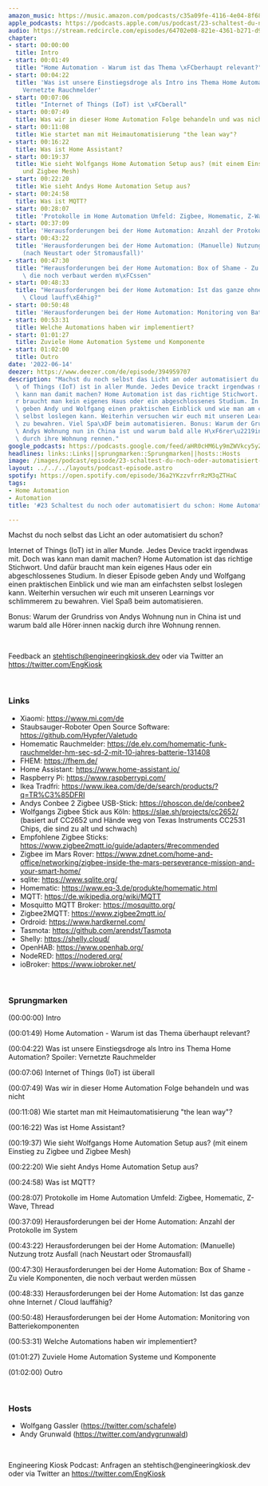 ```yaml
---
amazon_music: https://music.amazon.com/podcasts/c35a09fe-4116-4e04-8f68-77d61b112e46/episodes/6e92f53d-139d-4d45-b217-7db269f2dac1/engineering-kiosk-23-schaltest-du-noch-oder-automatisiert-du-schon-home-automation
apple_podcasts: https://podcasts.apple.com/us/podcast/23-schaltest-du-noch-oder-automatisiert-du-schon-home/id1603082924?i=1000566323940&uo=4
audio: https://stream.redcircle.com/episodes/64702e08-821e-4361-b271-d98525ec6667/stream.mp3
chapter:
- start: 00:00:00
  title: Intro
- start: 00:01:49
  title: "Home Automation - Warum ist das Thema \xFCberhaupt relevant?"
- start: 00:04:22
  title: 'Was ist unsere Einstiegsdroge als Intro ins Thema Home Automation? Spoiler:
    Vernetzte Rauchmelder'
- start: 00:07:06
  title: "Internet of Things (IoT) ist \xFCberall"
- start: 00:07:49
  title: Was wir in dieser Home Automation Folge behandeln und was nicht
- start: 00:11:08
  title: Wie startet man mit Heimautomatisierung "the lean way"?
- start: 00:16:22
  title: Was ist Home Assistant?
- start: 00:19:37
  title: Wie sieht Wolfgangs Home Automation Setup aus? (mit einem Einstieg zu Zigbee
    und Zigbee Mesh)
- start: 00:22:20
  title: Wie sieht Andys Home Automation Setup aus?
- start: 00:24:58
  title: Was ist MQTT?
- start: 00:28:07
  title: 'Protokolle im Home Automation Umfeld: Zigbee, Homematic, Z-Wave, Thread'
- start: 00:37:09
  title: 'Herausforderungen bei der Home Automation: Anzahl der Protokolle im System'
- start: 00:43:22
  title: 'Herausforderungen bei der Home Automation: (Manuelle) Nutzung trotz Ausfall
    (nach Neustart oder Stromausfall)'
- start: 00:47:30
  title: "Herausforderungen bei der Home Automation: Box of Shame - Zu viele Komponenten,\
    \ die noch verbaut werden m\xFCssen"
- start: 00:48:33
  title: "Herausforderungen bei der Home Automation: Ist das ganze ohne Internet /\
    \ Cloud lauff\xE4hig?"
- start: 00:50:48
  title: 'Herausforderungen bei der Home Automation: Monitoring von Batteriekomponenten'
- start: 00:53:31
  title: Welche Automations haben wir implementiert?
- start: 01:01:27
  title: Zuviele Home Automation Systeme und Komponente
- start: 01:02:00
  title: Outro
date: '2022-06-14'
deezer: https://www.deezer.com/de/episode/394959707
description: "Machst du noch selbst das Licht an oder automatisiert du schon? Internet\
  \ of Things (IoT) ist in aller Munde. Jedes Device trackt irgendwas mit. Doch was\
  \ kann man damit machen? Home Automation ist das richtige Stichwort. Und daf\xFC\
  r braucht man kein eigenes Haus oder ein abgeschlossenes Studium. In dieser Episode\
  \ geben Andy und Wolfgang einen praktischen Einblick und wie man am einfachsten\
  \ selbst loslegen kann. Weiterhin versuchen wir euch mit unseren Learnings vor schlimmerem\
  \ zu bewahren. Viel Spa\xDF beim automatisieren. Bonus: Warum der Grundriss von\
  \ Andys Wohnung nun in China ist und warum bald alle H\xF6rer\u2219innen nackig\
  \ durch ihre Wohnung rennen."
google_podcasts: https://podcasts.google.com/feed/aHR0cHM6Ly9mZWVkcy5yZWRjaXJjbGUuY29tLzBlY2ZkZmQ3LWZkYTEtNGMzZC05NTE1LTQ3NjcyN2Y5ZGY1ZQ/episode/NDdiNDNmMjYtMzQ1Ni00YmMxLWIwZTAtZWMyOGE1ZWEwZmRl?sa=X&ved=2ahUKEwiKkL-Alrn4AhUXB0QIHdtQCXMQkfYCegQIARAF
headlines: links::Links||sprungmarken::Sprungmarken||hosts::Hosts
image: /images/podcast/episode/23-schaltest-du-noch-oder-automatisiert-du-schon-home-automation.jpg
layout: ../../../layouts/podcast-episode.astro
spotify: https://open.spotify.com/episode/36a2YKzzvfrrRzM3qZTHaC
tags:
- Home Automation
- Automation
title: '#23 Schaltest du noch oder automatisiert du schon: Home Automation'

---
```

<p>Machst du noch selbst das Licht an oder automatisiert du schon?</p><p>Internet of Things (IoT) ist in aller Munde. Jedes Device trackt irgendwas mit. Doch was kann man damit machen? Home Automation ist das richtige Stichwort. Und dafür braucht man kein eigenes Haus oder ein abgeschlossenes Studium. In dieser Episode geben Andy und Wolfgang einen praktischen Einblick und wie man am einfachsten selbst loslegen kann. Weiterhin versuchen wir euch mit unseren Learnings vor schlimmerem zu bewahren. Viel Spaß beim automatisieren.</p><p>Bonus: Warum der Grundriss von Andys Wohnung nun in China ist und warum bald alle Hörer∙innen nackig durch ihre Wohnung rennen.</p><p><br></p><p>Feedback an <a href="mailto:stehtisch@engineeringkiosk.dev" rel="nofollow">stehtisch@engineeringkiosk.dev</a> oder via Twitter an <a href="https://twitter.com/EngKiosk" rel="nofollow">https://twitter.com/EngKiosk</a></p><p><br></p><h3 id="links">Links</h3><ul><li>Xiaomi: <a href="https://www.mi.com/de" rel="nofollow">https://www.mi.com/de</a></li><li>Staubsauger-Roboter Open Source Software: <a href="https://github.com/Hypfer/Valetudo" rel="nofollow">https://github.com/Hypfer/Valetudo</a></li><li>Homematic Rauchmelder: <a href="https://de.elv.com/homematic-funk-rauchmelder-hm-sec-sd-2-mit-10-jahres-batterie-131408" rel="nofollow">https://de.elv.com/homematic-funk-rauchmelder-hm-sec-sd-2-mit-10-jahres-batterie-131408</a></li><li>FHEM: <a href="https://fhem.de/" rel="nofollow">https://fhem.de/</a></li><li>Home Assistant: <a href="https://www.home-assistant.io/" rel="nofollow">https://www.home-assistant.io/</a></li><li>Raspberry Pi: <a href="https://www.raspberrypi.com/" rel="nofollow">https://www.raspberrypi.com/</a></li><li>Ikea Tradfri: <a href="https://www.ikea.com/de/de/search/products/?q=TR%C3%85DFRI" rel="nofollow">https://www.ikea.com/de/de/search/products/?q=TR%C3%85DFRI</a></li><li>Andys Conbee 2 Zigbee USB-Stick: <a href="https://phoscon.de/de/conbee2" rel="nofollow">https://phoscon.de/de/conbee2</a></li><li>Wolfgangs Zigbee Stick aus Köln: <a href="https://slae.sh/projects/cc2652/" rel="nofollow">https://slae.sh/projects/cc2652/</a> (basiert auf CC2652 und Hände weg von Texas Instruments CC2531 Chips, die sind zu alt und schwach)</li><li>Empfohlene Zigbee Sticks: <a href="https://www.zigbee2mqtt.io/guide/adapters/#recommended" rel="nofollow">https://www.zigbee2mqtt.io/guide/adapters/#recommended</a> </li><li>Zigbee im Mars Rover: <a href="https://www.zdnet.com/home-and-office/networking/zigbee-inside-the-mars-perseverance-mission-and-your-smart-home/" rel="nofollow">https://www.zdnet.com/home-and-office/networking/zigbee-inside-the-mars-perseverance-mission-and-your-smart-home/</a> </li><li>sqlite: <a href="https://www.sqlite.org/" rel="nofollow">https://www.sqlite.org/</a></li><li>Homematic: <a href="https://www.eq-3.de/produkte/homematic.html" rel="nofollow">https://www.eq-3.de/produkte/homematic.html</a></li><li>MQTT: <a href="https://de.wikipedia.org/wiki/MQTT" rel="nofollow">https://de.wikipedia.org/wiki/MQTT</a></li><li>Mosquitto MQTT Broker: <a href="https://mosquitto.org/" rel="nofollow">https://mosquitto.org/</a></li><li>Zigbee2MQTT: <a href="https://www.zigbee2mqtt.io/" rel="nofollow">https://www.zigbee2mqtt.io/</a></li><li>Ordroid: <a href="https://www.hardkernel.com/" rel="nofollow">https://www.hardkernel.com/</a></li><li>Tasmota: <a href="https://github.com/arendst/Tasmota" rel="nofollow">https://github.com/arendst/Tasmota</a></li><li>Shelly: <a href="https://shelly.cloud/" rel="nofollow">https://shelly.cloud/</a></li><li>OpenHAB: <a href="https://www.openhab.org/" rel="nofollow">https://www.openhab.org/</a></li><li>NodeRED: <a href="https://nodered.org/" rel="nofollow">https://nodered.org/</a></li><li>ioBroker: <a href="https://www.iobroker.net/" rel="nofollow">https://www.iobroker.net/</a></li></ul><p><br></p><h3 id="sprungmarken">Sprungmarken</h3><p>(00:00:00) Intro</p><p>(00:01:49) Home Automation - Warum ist das Thema überhaupt relevant?</p><p>(00:04:22) Was ist unsere Einstiegsdroge als Intro ins Thema Home Automation? Spoiler: Vernetzte Rauchmelder</p><p>(00:07:06) Internet of Things (IoT) ist überall</p><p>(00:07:49) Was wir in dieser Home Automation Folge behandeln und was nicht</p><p>(00:11:08) Wie startet man mit Heimautomatisierung &#34;the lean way&#34;?</p><p>(00:16:22) Was ist Home Assistant?</p><p>(00:19:37) Wie sieht Wolfgangs Home Automation Setup aus? (mit einem Einstieg zu Zigbee und Zigbee Mesh)</p><p>(00:22:20) Wie sieht Andys Home Automation Setup aus?</p><p>(00:24:58) Was ist MQTT?</p><p>(00:28:07) Protokolle im Home Automation Umfeld: Zigbee, Homematic, Z-Wave, Thread</p><p>(00:37:09) Herausforderungen bei der Home Automation: Anzahl der Protokolle im System</p><p>(00:43:22) Herausforderungen bei der Home Automation: (Manuelle) Nutzung trotz Ausfall (nach Neustart oder Stromausfall)</p><p>(00:47:30) Herausforderungen bei der Home Automation: Box of Shame - Zu viele Komponenten, die noch verbaut werden müssen</p><p>(00:48:33) Herausforderungen bei der Home Automation: Ist das ganze ohne Internet / Cloud lauffähig?</p><p>(00:50:48) Herausforderungen bei der Home Automation: Monitoring von Batteriekomponenten</p><p>(00:53:31) Welche Automations haben wir implementiert?</p><p>(01:01:27) Zuviele Home Automation Systeme und Komponente</p><p>(01:02:00) Outro</p><p><br></p><h3 id="hosts">Hosts</h3><ul><li>Wolfgang Gassler (<a href="https://twitter.com/schafele" rel="nofollow">https://twitter.com/schafele</a>)</li><li>Andy Grunwald (<a href="https://twitter.com/andygrunwald" rel="nofollow">https://twitter.com/andygrunwald</a>)</li></ul><p><br></p><p>Engineering Kiosk Podcast: Anfragen an stehtisch@engineeringkiosk.dev oder via Twitter an <a href="https://twitter.com/EngKiosk" rel="nofollow">https://twitter.com/EngKiosk</a></p>